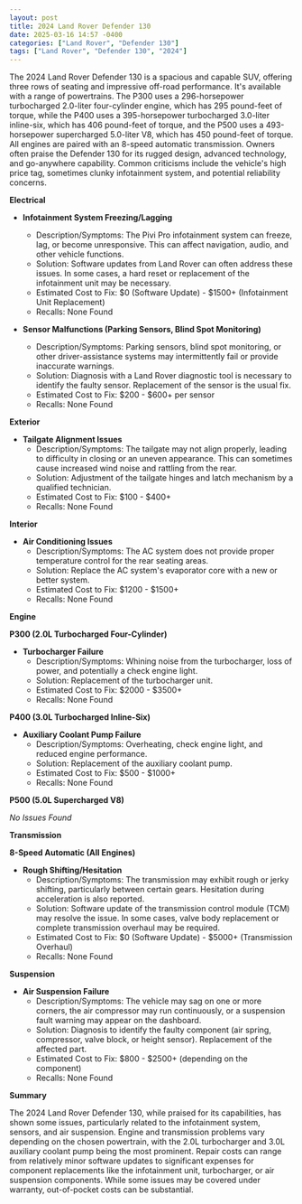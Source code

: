 ```yaml
---
layout: post
title: 2024 Land Rover Defender 130
date: 2025-03-16 14:57 -0400
categories: ["Land Rover", "Defender 130"]
tags: ["Land Rover", "Defender 130", "2024"]
---
```

The 2024 Land Rover Defender 130 is a spacious and capable SUV, offering three rows of seating and impressive off-road performance. It's available with a range of powertrains. The P300 uses a 296-horsepower turbocharged 2.0-liter four-cylinder engine, which has 295 pound-feet of torque, while the P400 uses a 395-horsepower turbocharged 3.0-liter inline-six, which has 406 pound-feet of torque, and the P500 uses a 493-horsepower supercharged 5.0-liter V8, which has 450 pound-feet of torque. All engines are paired with an 8-speed automatic transmission. Owners often praise the Defender 130 for its rugged design, advanced technology, and go-anywhere capability. Common criticisms include the vehicle's high price tag, sometimes clunky infotainment system, and potential reliability concerns.

**Electrical**

*   **Infotainment System Freezing/Lagging**
    *   Description/Symptoms: The Pivi Pro infotainment system can freeze, lag, or become unresponsive. This can affect navigation, audio, and other vehicle functions.
    *   Solution: Software updates from Land Rover can often address these issues. In some cases, a hard reset or replacement of the infotainment unit may be necessary.
    *   Estimated Cost to Fix: $0 (Software Update) - $1500+ (Infotainment Unit Replacement)
    * Recalls: None Found

*   **Sensor Malfunctions (Parking Sensors, Blind Spot Monitoring)**
    *   Description/Symptoms: Parking sensors, blind spot monitoring, or other driver-assistance systems may intermittently fail or provide inaccurate warnings.
    *   Solution: Diagnosis with a Land Rover diagnostic tool is necessary to identify the faulty sensor. Replacement of the sensor is the usual fix.
    *   Estimated Cost to Fix: $200 - $600+ per sensor
    *   Recalls: None Found

**Exterior**

*   **Tailgate Alignment Issues**
    *   Description/Symptoms: The tailgate may not align properly, leading to difficulty in closing or an uneven appearance. This can sometimes cause increased wind noise and rattling from the rear.
    *   Solution: Adjustment of the tailgate hinges and latch mechanism by a qualified technician.
    *   Estimated Cost to Fix: $100 - $400+
    *   Recalls: None Found

**Interior**

*   **Air Conditioning Issues**
    *   Description/Symptoms: The AC system does not provide proper temperature control for the rear seating areas.
    *   Solution: Replace the AC system's evaporator core with a new or better system.
    *   Estimated Cost to Fix: $1200 - $1500+
    * Recalls: None Found

**Engine**

**P300 (2.0L Turbocharged Four-Cylinder)**

*   **Turbocharger Failure**
    *   Description/Symptoms: Whining noise from the turbocharger, loss of power, and potentially a check engine light.
    *   Solution: Replacement of the turbocharger unit.
    *   Estimated Cost to Fix: $2000 - $3500+
    *   Recalls: None Found

**P400 (3.0L Turbocharged Inline-Six)**

*   **Auxiliary Coolant Pump Failure**
    *   Description/Symptoms: Overheating, check engine light, and reduced engine performance.
    *   Solution: Replacement of the auxiliary coolant pump.
    *   Estimated Cost to Fix: $500 - $1000+
    *   Recalls: None Found

**P500 (5.0L Supercharged V8)**

*No Issues Found*

**Transmission**

**8-Speed Automatic (All Engines)**

*   **Rough Shifting/Hesitation**
    *   Description/Symptoms: The transmission may exhibit rough or jerky shifting, particularly between certain gears. Hesitation during acceleration is also reported.
    *   Solution: Software update of the transmission control module (TCM) may resolve the issue. In some cases, valve body replacement or complete transmission overhaul may be required.
    *   Estimated Cost to Fix: $0 (Software Update) - $5000+ (Transmission Overhaul)
    *   Recalls: None Found

**Suspension**

*   **Air Suspension Failure**
    *   Description/Symptoms: The vehicle may sag on one or more corners, the air compressor may run continuously, or a suspension fault warning may appear on the dashboard.
    *   Solution: Diagnosis to identify the faulty component (air spring, compressor, valve block, or height sensor). Replacement of the affected part.
    *   Estimated Cost to Fix: $800 - $2500+ (depending on the component)
    *   Recalls: None Found

**Summary**

The 2024 Land Rover Defender 130, while praised for its capabilities, has shown some issues, particularly related to the infotainment system, sensors, and air suspension. Engine and transmission problems vary depending on the chosen powertrain, with the 2.0L turbocharger and 3.0L auxiliary coolant pump being the most prominent. Repair costs can range from relatively minor software updates to significant expenses for component replacements like the infotainment unit, turbocharger, or air suspension components. While some issues may be covered under warranty, out-of-pocket costs can be substantial.

